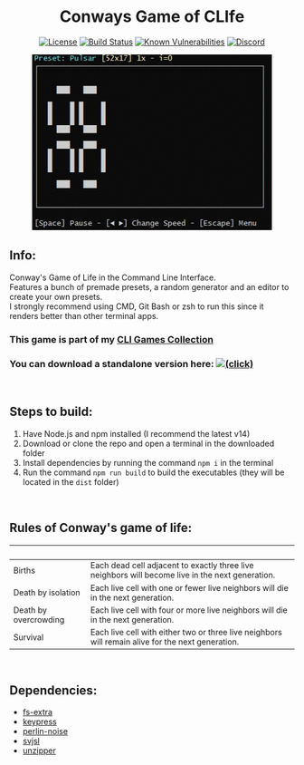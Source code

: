 <div style="text-align: center" align="center">

# Conways Game of CLIfe
[![License](https://img.shields.io/github/license/Sv443/Conways-CLIfe)](https://sv443.net/LICENSE)
[![Build Status](https://github.com/Sv443/Conways-CLIfe/workflows/build/badge.svg)](https://github.com/Sv443/Conways-CLIfe/actions)
[![Known Vulnerabilities](https://snyk.io/test/github/Sv443/Conways-CLIfe/badge.svg)](https://snyk.io/test/github/Sv443/Conways-CLIfe)
[![Discord](https://img.shields.io/discord/565933531214118942)](https://sv443.net/discord)  

[![preview](./clife_preview.gif)](#readme)

</div>

## Info:
Conway's Game of Life in the Command Line Interface.  
Features a bunch of premade presets, a random generator and an editor to create your own presets.  
I strongly recommend using CMD, Git Bash or zsh to run this since it renders better than other terminal apps.  

### This game is part of my [CLI Games Collection](https://github.com/Sv443/CLI-Games-Collection)
### You can download a standalone version here: [![(click)](https://img.shields.io/github/v/release/Sv443/Conways-CLIfe.svg)](https://github.com/Sv443/Conways-CLIfe/releases)

<br>

## Steps to build:
1. Have Node.js and npm installed (I recommend the latest v14)
2. Download or clone the repo and open a terminal in the downloaded folder
3. Install dependencies by running the command `npm i` in the terminal
4. Run the command `npm run build` to build the executables (they will be located in the `dist` folder)

<br>

## Rules of Conway's game of life:
| &nbsp; | &nbsp; |
| --- | --- |
| Births | Each dead cell adjacent to exactly three live neighbors will become live in the next generation. |
| Death by isolation | Each live cell with one or fewer live neighbors will die in the next generation. |
| Death by overcrowding | Each live cell with four or more live neighbors will die in the next generation. |
| Survival | Each live cell with either two or three live neighbors will remain alive for the next generation. |

<br>

## Dependencies:
- [fs-extra](https://npmjs.com/package/fs-extra)
- [keypress](https://npmjs.com/package/keypress)
- [perlin-noise](https://npmjs.com/package/perlin-noise)
- [svjsl](https://npmjs.com/package/svjsl)
- [unzipper](https://npmjs.com/package/unzipper)
